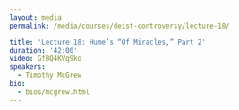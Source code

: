```yaml
---
layout: media
permalink: /media/courses/deist-controversy/lecture-18/

title: 'Lecture 18: Hume’s “Of Miracles,” Part 2'
duration: '42:00'
video: GfBQ4KVq9ko
speakers:
  - Timothy McGrew
bio:
  - bios/mcgrew.html
---
```

